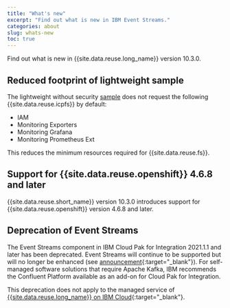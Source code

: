 ```yaml
---
title: "What's new"
excerpt: "Find out what is new in IBM Event Streams."
categories: about
slug: whats-new
toc: true
---
```


Find out what is new in {{site.data.reuse.long_name}} version 10.3.0.

## Reduced footprint of lightweight sample

The lightweight without security [sample](../../installing/planning/#development-deployments) does not request the following {{site.data.reuse.icpfs}} by default:
- IAM
- Monitoring Exporters
- Monitoring Grafana
- Monitoring Prometheus Ext

This reduces the minimum resources required for {{site.data.reuse.fs}}.

## Support for {{site.data.reuse.openshift}} 4.6.8 and later

{{site.data.reuse.short_name}} version 10.3.0 introduces support for {{site.data.reuse.openshift}} version 4.6.8 and later.

## Deprecation of Event Streams

The Event Streams component in IBM Cloud Pak for Integration 2021.1.1 and later has been deprecated. Event Streams will continue to be supported but will no longer be enhanced (see [announcement](https://www-01.ibm.com/common/ssi/ShowDoc.wss?docURL=/common/ssi/rep_ca/2/877/ENUSZP21-0082/index.html){:target="_blank"}). For self-managed software solutions that require Apache Kafka, IBM recommends the Confluent Platform available as an add-on for Cloud Pak for Integration.

This deprecation does not apply to the managed service of [{{site.data.reuse.long_name}} on IBM Cloud](https://cloud.ibm.com/docs/EventStreams?topic=EventStreams-getting_started#getting_started){:target="_blank"}.
